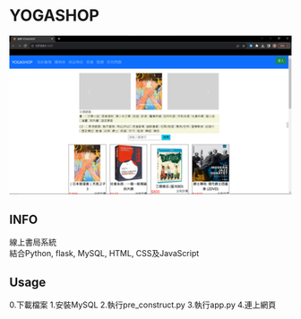 # YOGASHOP

![demo](https://github.com/rex0988476/YOGASHOP/blob/main/README/demo.png)

## INFO    
線上書局系統    
結合Python, flask, MySQL, HTML, CSS及JavaScript

## Usage
0.下載檔案
1.安裝MySQL
2.執行pre_construct.py
3.執行app.py
4.連上網頁
